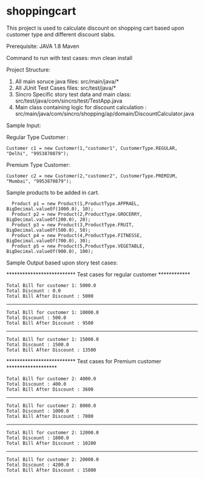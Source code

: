 # shoppingcart

This project is used to calculate discount on shopping cart based upon customer type and different discount slabs.

Prerequisite:
  JAVA 1.8
  Maven

Command to run with test cases:
  mvn clean install

Project Structure:
  1. All main soruce java files: src/main/java/*
  2. All JUnit Test Cases files: src/test/java/*
  3. Sincro Specific story test data and main class: src/test/java/com/sincro/test/TestApp.java
  4. Main class containing logic for discount calculation : src/main/java/com/sincro/shopping/ap/domain/DiscountCalculator.java
  
Sample Input:

Regular Type Customer :

    Customer c1 = new Customer(1,"customer1", CustomerType.REGULAR, "Delhi", "9953870879");

Premium Type Customer:

    Customer c2 = new Customer(2,"customer2", CustomerType.PREMIUM, "Mumbai", "9953870879");
		
Sample products to be added in cart.   

      Product p1 = new Product(1,ProductType.APPRAEL, BigDecimal.valueOf(1000.0), 10);
      Product p2 = new Product(2,ProductType.GROCERRY, BigDecimal.valueOf(200.0), 20);
      Product p3 = new Product(3,ProductType.FRUIT, BigDecimal.valueOf(500.0), 50);
      Product p4 = new Product(4,ProductType.FITNESSE, BigDecimal.valueOf(700.0), 30);
      Product p5 = new Product(5,ProductType.VEGETABLE, BigDecimal.valueOf(900.0), 100);

Sample Output based upon story test cases:

************************** Test cases for regular customer ************

    Total Bill for customer 1: 5000.0
    Total Discount : 0.0
    Total Bill After Discount : 5000

****************************************************************

    Total Bill for customer 1: 10000.0
    Total Discount : 500.0
    Total Bill After Discount : 9500
    
****************************************************************

    Total Bill for customer 1: 15000.0
    Total Discount : 1500.0
    Total Bill After Discount : 13500

************************** Test cases for Premium customer *******************

    Total Bill for customer 2: 4000.0
    Total Discount : 400.0
    Total Bill After Discount : 3600
****************************************************************

    Total Bill for customer 2: 8000.0
    Total Discount : 1000.0
    Total Bill After Discount : 7000
****************************************************************

    Total Bill for customer 2: 12000.0
    Total Discount : 1800.0
    Total Bill After Discount : 10200
****************************************************************

    Total Bill for customer 2: 20000.0
    Total Discount : 4200.0
    Total Bill After Discount : 15800
